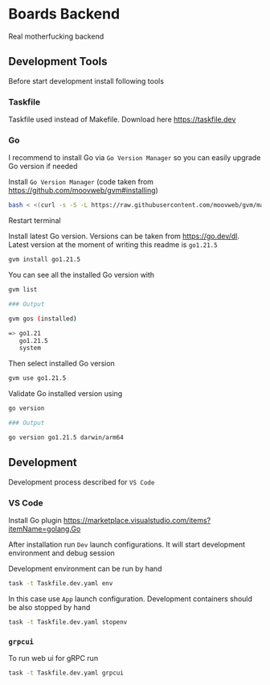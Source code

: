 # Boards Backend

Real motherfucking backend

## Development Tools

Before start development install following tools

### Taskfile

Taskfile used instead of Makefile. Download here https://taskfile.dev

### Go

I recommend to install Go via `Go Version Manager` so you can easily upgrade Go version if needed

Install `Go Version Manager` (code taken from https://github.com/moovweb/gvm#installing)

```bash
bash < <(curl -s -S -L https://raw.githubusercontent.com/moovweb/gvm/master/binscripts/gvm-installer)
```

Restart terminal

Install latest Go version. Versions can be taken from https://go.dev/dl. Latest version at the moment of writing this readme is `go1.21.5`

```bash
gvm install go1.21.5
```

You can see all the installed Go version with 

```bash
gvm list

### Output

gvm gos (installed)

=> go1.21
   go1.21.5
   system
```

Then select installed Go version

```bash
gvm use go1.21.5
```

Validate Go installed version using

```bash
go version

### Output

go version go1.21.5 darwin/arm64
```

## Development

Development process described for `VS Code`

### VS Code

Install Go plugin https://marketplace.visualstudio.com/items?itemName=golang.Go

After installation run `Dev` launch configurations. It will start development environment and debug session

Development environment can be run by hand
```bash
task -t Taskfile.dev.yaml env
```
In this case use `App` launch configuration. Development containers should be also stopped by hand
```bash
task -t Taskfile.dev.yaml stopenv
```

### `grpcui`

To run web ui for gRPC run 
```bash
task -t Taskfile.dev.yaml grpcui
```

